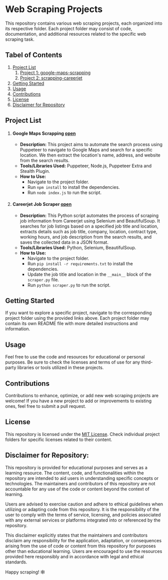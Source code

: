 # Web Scraping Projects

This repository contains various web scraping projects, each organized into its respective folder. Each project folder may consist of code, documentation, and additional resources related to the specific web scraping task.

## Tabel of Contents

1. [Project List](#project-list)
   1. [Project 1: google-maps-scrapping](#google-maps-scrapping-open)
   2. [Project 2: scrapping-careerjet](#careerjet-job-scraper-open)
2. [Getting Started](#getting-started)
3. [Usage](#usage)
4. [Contributions](#contributions)
5. [License](#license)
6. [Disclaimer for Repository](#disclaimer-for-repository)

## Project List

1. #### Google Maps Scrapping **[open](google-maps-scrapping/)**

   - **Description:** This project aims to automate the search process using Puppeteer to navigate to Google Maps and search for a specific location. We then extract the location's name, address, and website from the search results.
   - **Tools/Libraries Used:** Puppeteer, Node.js, Puppeteer Extra and Stealth Plugin.
   - **How to Use:**
     - Navigate to the project folder.
     - Run `npm install` to install the dependencies.
     - Run `node index.js` to run the script.

2. #### Careerjet Job Scraper **[open](scrapping-careerjet/)**

   - **Description:** This Python script automates the process of scraping job information from Careerjet using Selenium and BeautifulSoup. It searches for job listings based on a specified job title and location, extracts details such as job title, company, location, contract type, working hours, and job description from the search results, and saves the collected data in a JSON format.
   - **Tools/Libraries Used:** Python, Selenium, BeautifulSoup.
   - **How to Use:**
     - Navigate to the project folder.
     - Run `pip install -r requirements.txt` to install the dependencies.
     - Update the job title and location in the `__main__` block of the `scraper.py` file.
     - Run `python scraper.py` to run the script.

## Getting Started

If you want to explore a specific project, navigate to the corresponding project folder using the provided links above. Each project folder may contain its own README file with more detailed instructions and information.

## Usage

Feel free to use the code and resources for educational or personal purposes. Be sure to check the licenses and terms of use for any third-party libraries or tools utilized in these projects.

## Contributions

Contributions to enhance, optimize, or add new web scraping projects are welcome! If you have a new project to add or improvements to existing ones, feel free to submit a pull request.

## License

This repository is licensed under the [MIT License](LICENSE). Check individual project folders for specific licenses related to their content.

## Disclaimer for Repository:

This repository is provided for educational purposes and serves as a learning resource. The content, code, and functionalities within the repository are intended to aid users in understanding specific concepts or technologies. The maintainers and contributors of this repository are not accountable for any use of the code or content beyond the context of learning.

Users are advised to exercise caution and adhere to ethical guidelines when utilizing or adapting code from this repository. It is the responsibility of the user to comply with the terms of service, licensing, and policies associated with any external services or platforms integrated into or referenced by the repository.

This disclaimer explicitly states that the maintainers and contributors disclaim any responsibility for the application, adaptation, or consequences arising from the use of code or content from this repository for purposes other than educational learning. Users are encouraged to use the resources provided here responsibly and in accordance with legal and ethical standards.

Happy scraping! 🕸️
